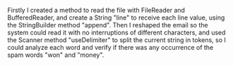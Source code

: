 Firstly I created a method to read the file with FileReader and BufferedReader, and create a String "line" to receive each line value, using the StringBuilder method "append".
Then I reshaped the email so the system could read it with no interruptions of different characters, and used the Scanner method "useDelimiter" to split the current string in tokens, so I could analyze each word and verify if there was any occurrence of the spam words "won" and "money". 
